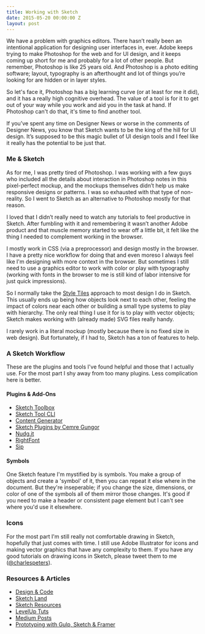 ```yaml
---
title: Working with Sketch
date: 2015-05-20 00:00:00 Z
layout: post
---
```


We have a problem with graphics editors. There hasn’t really been an intentional application for designing user interfaces in, ever. Adobe keeps trying to make Photoshop for the web and for UI design, and it keeps coming up short for me and probably for a lot of other people. But remember, Photoshop is like 25 years old. And Photoshop is a photo editing software; layout, typography is an afterthought and lot of things you’re looking for are hidden or in layer styles.

So let's face it, Photoshop has a big learning curve (or at least for me it did), and it has a really high cognitive overhead. The value of a tool is for it to get out of your way while you work and aid you in the task at hand. If Photoshop can't do that, it's time to find another tool.

If you’ve spent any time on Designer News or worse in the comments of Designer News, you know that Sketch wants to be the king of the hill for UI design. It’s supposed to be this magic bullet of UI design tools and I feel like it really has the potential to be just that.

### Me & Sketch 

As for me, I was pretty tired of Photoshop. I was working with a few guys who included all the details about interaction in Photoshop notes in this pixel-perfect mockup, and the mockups themselves didn’t help us make responsive designs or patterns. I was so exhausted with that type of non-reality. So I went to Sketch as an alternative to Photoshop mostly for that reason.

I loved that I didn’t really need to watch any tutorials to feel productive in Sketch. After fumbling with it and remembering it wasn’t another Adobe product and that muscle memory started to wear off a little bit, it felt like the thing I needed to complement working in the browser.

I mostly work in CSS (via a preprocessor) and design mostly in the browser. I have a pretty nice workflow for doing that and even moreso I always feel like I'm designing with more context in the browser. But sometimes I still need to use a graphics editor to work with color or play with typography (working with fonts in the browser to me is still kind of labor intensive for just quick impressions).

So I normally take the [Style Tiles](http://styletil.es/) approach to most design I do in Sketch. This usually ends up being how objects look next to each other, feeling the impact of colors near each other or building a small type systems to play with hierarchy. The only real thing I use it for is to play with vector objects; Sketch makes working with (already made) SVG files really handy.

I rarely work in a literal mockup (mostly because there is no fixed size in web design). But fortunately, if I had to, Sketch has a ton of features to help. 


### A Sketch Workflow

These are the plugins and tools I've found helpful and those that I actually use. For the most part I shy away from too many plugins. Less complication here is better. 

#### Plugins & Add-Ons
- [Sketch Toolbox](http://sketchtoolbox.com/)
- [Sketch Tool CLI](http://bohemiancoding.com/sketch/tool/)
- [Content Generator](https://github.com/timuric/Content-generator-sketch-plugin)
- [Sketch Plugins by Cemre Gungor](https://github.com/cemre/cemre-sketch-plugins)
- [Nudg.it](http://nudg.it/)
- [RightFont](http://rightfontapp.com/)
- [Sip](http://theolabrothers.com/sip) 

#### Symbols 
One Sketch feature I'm mystified by is symbols. You make a group of objects and create a 'symbol' of it, then you can repeat it else where in the document. But they're inseperable; if you change the size, dimensions, or color of one of the symbols all of them mirror those changes. It's good if you need to make a header or consistent page element but I can't see where you'd use it elsewhere.

### Icons
For the most part I'm still really not comfortable drawing in Sketch, hopefully that just comes with time. I still use Adobe Illustrator for icons and making vector graphics that have any complexity to them. If you have any good tutorials on drawing icons in Sketch, please tweet them to me ([@charlespeters](https://twitter.com/charlespeters)).

### Resources & Articles
- [Design & Code](https://designcode.io/sketch)
- [Sketch Land](http://sketch.land/)
- [Sketch Resources](http://learn.ustwo.com/sketch-resources/)
- [LevelUp Tuts](http://leveluptuts.com/tutorials/sketch-3-tutorials)
- [Medium Posts](https://medium.com/sketch-app)
- [Prototyping with Gulp, Sketch & Framer](http://www.darrinhenein.com/rapid-prototyping-part-one/)
